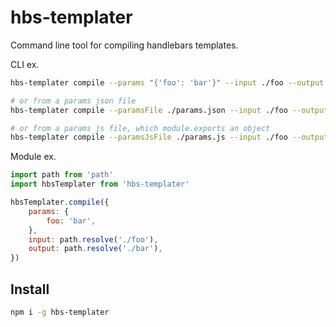 # hbs-templater

Command line tool for compiling handlebars templates.

CLI ex.

```sh
hbs-templater compile --params "{'foo': 'bar'}" --input ./foo --output ./bar

# or from a params json file
hbs-templater compile --paramsFile ./params.json --input ./foo --output ./bar

# or from a params js file, which module.exports an object
hbs-templater compile --paramsJsFile ./params.js --input ./foo --output ./bar
```

Module ex.

```javascript
import path from 'path'
import hbsTemplater from 'hbs-templater'

hbsTemplater.compile({
	params: {
		foo: 'bar',
	},
	input: path.resolve('./foo'),
	output: path.resolve('./bar'),
})
```

## Install

```sh
npm i -g hbs-templater
```